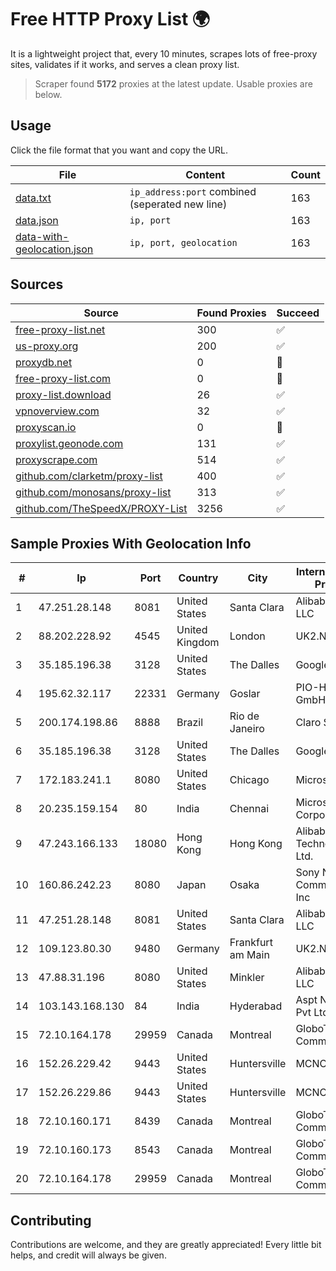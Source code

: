 
# Free HTTP Proxy List 🌍

It is a lightweight project that, every 10 minutes, scrapes lots of free-proxy sites, validates if it works, and serves a clean proxy list.


> Scraper found **5172** proxies at the latest update. Usable proxies are below.

## Usage

Click the file format that you want and copy the URL.


|File|Content|Count|
|----|-------|-----|
|[data.txt](https://raw.githubusercontent.com/themiralay/Proxy-List-World/master/data.txt)|`ip_address:port` combined (seperated new line)|163|
|[data.json](https://raw.githubusercontent.com/themiralay/Proxy-List-World/master/data.json)|`ip, port`|163|
|[data-with-geolocation.json](https://raw.githubusercontent.com/themiralay/Proxy-List-World/master/data-with-geolocation.json)|`ip, port, geolocation`|163|

## Sources

|Source|Found Proxies|Succeed|
|------|-------------|-------|
|[free-proxy-list.net](https://free-proxy-list.net)|300|✅|
|[us-proxy.org](https://www.us-proxy.org)|200|✅|
|[proxydb.net](http://proxydb.net)|0|🚫|
|[free-proxy-list.com](https://free-proxy-list.com/?page=&port=&type%5B%5D=http&type%5B%5D=https&up_time=0&search=Search)|0|🚫|
|[proxy-list.download](https://www.proxy-list.download/HTTP)|26|✅|
|[vpnoverview.com](https://vpnoverview.com/privacy/anonymous-browsing/free-proxy-servers)|32|✅|
|[proxyscan.io](https://www.proxyscan.io)|0|🚫|
|[proxylist.geonode.com](https://proxylist.geonode.com/api/proxy-list?limit=300&page=1&sort_by=lastChecked&sort_type=desc&protocols=http,https)|131|✅|
|[proxyscrape.com](https://api.proxyscrape.com/v2/?request=displayproxies&protocol=http&timeout=10000&country=all&ssl=all&anonymity=all)|514|✅|
|[github.com/clarketm/proxy-list](https://raw.githubusercontent.com/clarketm/proxy-list/master/proxy-list-raw.txt)|400|✅|
|[github.com/monosans/proxy-list](https://raw.githubusercontent.com/monosans/proxy-list/main/proxies/http.txt)|313|✅|
|[github.com/TheSpeedX/PROXY-List](https://raw.githubusercontent.com/TheSpeedX/PROXY-List/master/http.txt)|3256|✅|


## Sample Proxies With Geolocation Info

|#|Ip|Port|Country|City|Internet Service Provider|
|-|--|----|-------|----|-------------------------|
|1|47.251.28.148|8081|United States|Santa Clara|Alibaba Cloud LLC|
|2|88.202.228.92|4545|United Kingdom|London|UK2.NET|
|3|35.185.196.38|3128|United States|The Dalles|Google LLC|
|4|195.62.32.117|22331|Germany|Goslar|PIO-Hosting GmbH|
|5|200.174.198.86|8888|Brazil|Rio de Janeiro|Claro S.A|
|6|35.185.196.38|3128|United States|The Dalles|Google LLC|
|7|172.183.241.1|8080|United States|Chicago|Microsoft|
|8|20.235.159.154|80|India|Chennai|Microsoft Corporation|
|9|47.243.166.133|18080|Hong Kong|Hong Kong|Alibaba (US) Technology Co., Ltd.|
|10|160.86.242.23|8080|Japan|Osaka|Sony Network Communications Inc|
|11|47.251.28.148|8081|United States|Santa Clara|Alibaba Cloud LLC|
|12|109.123.80.30|9480|Germany|Frankfurt am Main|UK2.NET|
|13|47.88.31.196|8080|United States|Minkler|Alibaba.com LLC|
|14|103.143.168.130|84|India|Hyderabad|Aspt Networks Pvt Ltd|
|15|72.10.164.178|29959|Canada|Montreal|GloboTech Communications|
|16|152.26.229.42|9443|United States|Huntersville|MCNC|
|17|152.26.229.86|9443|United States|Huntersville|MCNC|
|18|72.10.160.171|8439|Canada|Montreal|GloboTech Communications|
|19|72.10.160.173|8543|Canada|Montreal|GloboTech Communications|
|20|72.10.164.178|29959|Canada|Montreal|GloboTech Communications|



## Contributing

Contributions are welcome, and they are greatly appreciated! Every
little bit helps, and credit will always be given.

